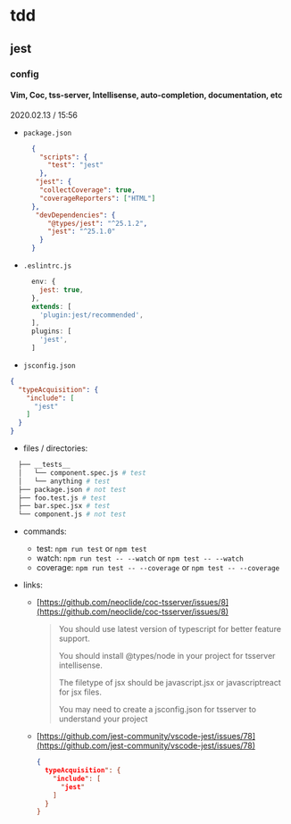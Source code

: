 # tdd

## jest

### config

#### Vim, Coc, tss-server, Intellisense, auto-completion, documentation, etc

2020.02.13 / 15:56

- `package.json`

  ```json
    {
      "scripts": {
        "test": "jest"
      },
     "jest": {
      "collectCoverage": true,
      "coverageReporters": ["HTML"]
    },
     "devDependencies": {
        "@types/jest": "^25.1.2",
        "jest": "^25.1.0"
      }
    }
  ```

- `.eslintrc.js`

  ```javascript
    env: {
      jest: true,
    },
    extends: [
      'plugin:jest/recommended',
    ],
    plugins: [
      'jest',
    ]
  ```

- `jsconfig.json`

```json
{
  "typeAcquisition": {
    "include": [
      "jest"
    ]
  }
}
```

- files / directories:

```sh
  ├── __tests__
  │   └── component.spec.js # test
  │   └── anything # test
  ├── package.json # not test
  ├── foo.test.js # test
  ├── bar.spec.jsx # test
  └── component.js # not test
```

- commands:
  - test: `npm run test` or `npm test`
  - watch: `npm run test -- --watch` or `npm test -- --watch`
  - coverage: `npm run test -- --coverage` or `npm test -- --coverage`

- links:

  - [https://github.com/neoclide/coc-tsserver/issues/8](https://github.com/neoclide/coc-tsserver/issues/8)

    > You should use latest version of typescript for better feature support.
    >
    > You should install @types/node in your project for tsserver intellisense.
    >
    > The filetype of jsx should be javascript.jsx or javascriptreact for jsx files.
    >
    > You may need to create a jsconfig.json for tsserver to understand your project

  - [https://github.com/jest-community/vscode-jest/issues/78](https://github.com/jest-community/vscode-jest/issues/78)

    ```json
    {
      typeAcquisition": {
        "include": [
          "jest"
        ]
      }
    }
    ```

